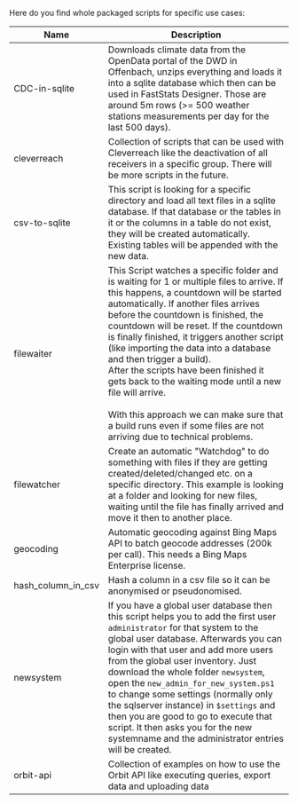 Here do you find whole packaged scripts for specific use cases:

Name|Description
-|-
CDC-in-sqlite|Downloads climate data from the OpenData portal of the DWD in Offenbach, unzips everything and loads it into a sqlite database which then can be used in FastStats Designer. Those are around 5m rows (>= 500 weather stations measurements per day for the last 500 days).
cleverreach|Collection of scripts that can be used with Cleverreach like the deactivation of all receivers in a specific group. There will be more scripts in the future.
csv-to-sqlite|This script is looking for a specific directory and load all text files in a sqlite database. If that database or the tables in it or the columns in a table do not exist, they will be created automatically. Existing tables will be appended with the new data.
filewaiter|This Script watches a specific folder and is waiting for 1 or multiple files to arrive. If this happens, a countdown will be started automatically. If another files arrives before the countdown is finished, the countdown will be reset. If the countdown is finally finished, it triggers another script (like importing the data into a database and then trigger a build).<br/>After the scripts have been finished it gets back to the waiting mode until a new file will arrive.<br/><br/>With this approach we can make sure that a build runs even if some files are not arriving due to technical problems.
filewatcher|Create an automatic "Watchdog" to do something with files if they are getting created/deleted/changed etc. on a specific directory. This example is looking at a folder and looking for new files, waiting until the file has finally arrived and move it then to another place.
geocoding|Automatic geocoding against Bing Maps API to batch geocode addresses (200k per call). This needs a Bing Maps Enterprise license.
hash_column_in_csv|Hash a column in a csv file so it can be anonymised or pseudonomised.
newsystem|If you have a global user database then this script helps you to add the first user `administrator` for that system to the global user database. Afterwards you can login with that user and add more users from the global user inventory. Just download the whole folder `newsystem`, open the `new_admin_for_new_system.ps1` to change some settings (normally only the sqlserver instance) in `$settings` and then you are good to go to execute that script. It then asks you for the new systemname and the administrator entries will be created.
orbit-api|Collection of examples on how to use the Orbit API like executing queries, export data and uploading data

